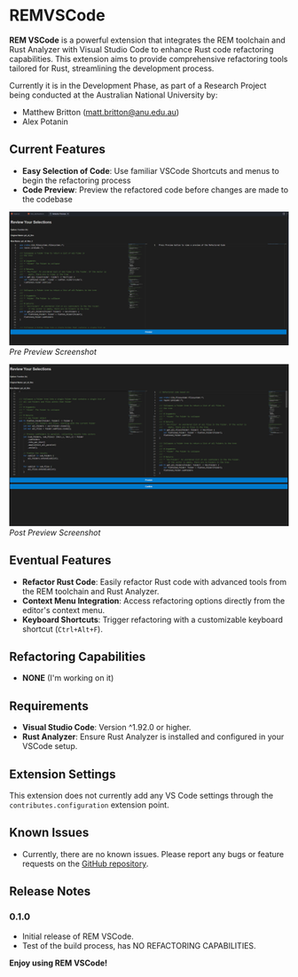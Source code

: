 # REMVSCode

**REM VSCode** is a powerful extension that integrates the REM toolchain and
Rust Analyzer with Visual Studio Code to enhance Rust code refactoring
capabilities. This extension aims to provide comprehensive refactoring tools tailored
for Rust, streamlining the development process.

Currently it is in the Development Phase, as part of a Research Project being
conducted at the Australian National University by:
- Matthew Britton (matt.britton@anu.edu.au)
- Alex Potanin

## Current Features

- **Easy Selection of Code**: Use familiar VSCode Shortcuts and menus to begin
  the refactoring process
- **Code Preview**: Preview the refactored code before changes are made to the
  codebase

![Feature Screenshot - Pre Preview](images/pre-preview.png)
*Pre Preview Screenshot*

![Feature Screenshot - Post Preview](images/post-preview.png)
*Post Preview Screenshot*

## Eventual Features

- **Refactor Rust Code**: Easily refactor Rust code with advanced tools from the REM toolchain and Rust Analyzer.
- **Context Menu Integration**: Access refactoring options directly from the editor's context menu.
- **Keyboard Shortcuts**: Trigger refactoring with a customizable keyboard
  shortcut (`Ctrl+Alt+F`).

## Refactoring Capabilities

- **NONE** (I'm working on it)

## Requirements

- **Visual Studio Code**: Version ^1.92.0 or higher.
- **Rust Analyzer**: Ensure Rust Analyzer is installed and configured in your VSCode setup.

## Extension Settings

This extension does not currently add any VS Code settings through the `contributes.configuration` extension point.

## Known Issues

- Currently, there are no known issues. Please report any bugs or feature requests on the [GitHub repository](https://github.com/RuleBrittonica/rem-vscode).

## Release Notes

### 0.1.0

- Initial release of REM VSCode.
- Test of the build process, has NO REFACTORING CAPABILITIES.

**Enjoy using REM VSCode!**